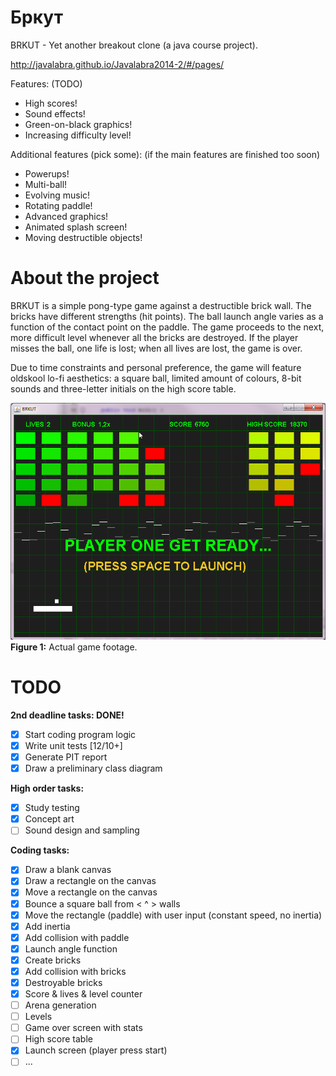 Бркут
======

BRKUT - Yet another breakout clone (a java course project).  

http://javalabra.github.io/Javalabra2014-2/#/pages/

Features: (TODO)
* High scores!
* Sound effects!
* Green-on-black graphics!
* Increasing difficulty level!

Additional features (pick some): (if the main features are finished too soon)
* Powerups!
* Multi-ball!
* Evolving music!
* Rotating paddle!
* Advanced graphics!
* Animated splash screen!
* Moving destructible objects!

About the project
=================
BRKUT is a simple pong-type game against a destructible brick wall. The bricks have different strengths (hit points). The ball launch angle varies as a function of the contact point on the paddle. The game proceeds to the next, more difficult level whenever all the bricks are destroyed. If the player misses the ball, one life is lost; when all lives are lost, the game is over.

Due to time constraints and personal preference, the game will feature oldskool lo-fi aesthetics: a square ball, limited amount of colours, 8-bit sounds and three-letter initials on the high score table.

![Concept art](https://github.com/lopossumi/brkut/blob/master/images/screenshot.png)
**Figure 1:** Actual game footage.

TODO
====
**2nd deadline tasks: DONE!**
- [x] Start coding program logic
- [x] Write unit tests [12/10+]
- [x] Generate PIT report
- [x] Draw a preliminary class diagram 

**High order tasks:**
- [x] Study testing
- [x] Concept art
- [ ] Sound design and sampling

**Coding tasks:**
- [x] Draw a blank canvas
- [x] Draw a rectangle on the canvas
- [x] Move a rectangle on the canvas
- [x] Bounce a square ball from < ^ > walls
- [x] Move the rectangle (paddle) with user input (constant speed, no inertia)
- [x] Add inertia
- [x] Add collision with paddle
- [x] Launch angle function
- [x] Create bricks
- [x] Add collision with bricks
- [x] Destroyable bricks
- [x] Score & lives & level counter
- [ ] Arena generation
- [ ] Levels
- [ ] Game over screen with stats
- [ ] High score table
- [x] Launch screen (player press start)
- [ ] ...
